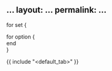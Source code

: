 ...
layout: ...
permalink: ...
---
  
for set {
  <div class="set">
    for option {
      <div class="option">
      </div>
    end
  </div>
}

{{ include "<default_tab>" }}

